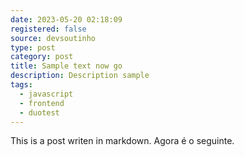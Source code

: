 ```yaml
---
date: 2023-05-20 02:18:09
registered: false
source: devsoutinho
type: post
category: post
title: Sample text now go
description: Description sample
tags:
  - javascript
  - frontend
  - duotest
---
```

T﻿his is a post writen in markdown. Agora é o seguinte.